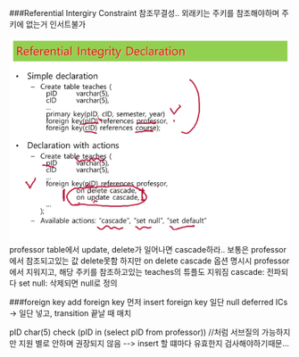###Referential Intergiry Constraint
참조무결성..
외래키는 주키를 참조해야하며 주키에 없는거 인서트불가

![d](../assets/images/DB0602.png)
professor table에서 update, delete가 일어나면 cascade하라..
보통은 professor에서 참조되고있는 값 delete못함
하지만 on delete cascade 옵션 명시시 professor에서 지워지고, 해당 주키를 참조하고있는 teaches의 튜플도 지워짐
cascade: 전파되다
set null: 삭제되면 null로 정의

###foreign key add
foreign key 먼저 insert
foreign key 일단 null
deferred ICs -> 일단 넣고, transition 끝날 때 매치

pID char(5) check (pID in (select pID from professor)) //처럼 서브질의 가능하지만 지원 별로 안하며 권장되지 않음
--> insert 할 떄마다 유효한지 검사해야하기때문...